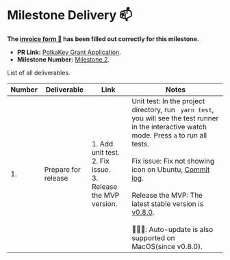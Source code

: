 # Milestone Delivery :mailbox:


**The [invoice form :pencil:](https://forms.gle/8Wx7nxtq8fKrsuEz8) has been filled out correctly for this milestone.**  

* **PR Link:** [PolkaKey Grant Application](https://github.com/w3f/Open-Grants-Program/pull/8).
* **Milestone Number:** [Milestone 2](https://github.com/w3f/Open-Grants-Program/blob/master/applications/PolkaKey.md#milestone-2).

List of all deliverables.

| Number | Deliverable | Link | Notes |
| ------------- | ------------- | ------------- |------------- |
| 1. | Prepare for release | 1. Add unit test.<br/> 2. Fix issue.<br/> 3. Release the MVP version. | Unit test: In the project directory, run ` yarn test`, you will see the test runner in the interactive watch mode. Press `a` to run all tests.<br/><br/> Fix issue: Fix not showing icon on Ubuntu, [Commit log](https://github.com/w3finance/PolkaKey/commit/7d2bf55bd67b6729d9ed88ef8c962836f9729903). <br/><br/> Release the MVP: The latest stable version is [v0.8.0](https://github.com/w3finance/PolkaKey/releases/tag/v0.8.0). <br/><br/> 🎉🎉🎉: Auto-update is also supported on MacOS(since v0.8.0). |
